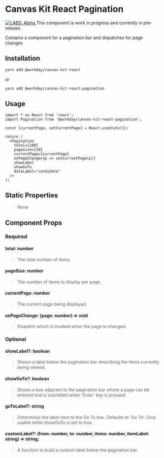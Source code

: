 # Canvas Kit React Pagination

<a href="https://github.com/Workday/canvas-kit/tree/master/modules/_labs/README.md">
  <img src="https://img.shields.io/badge/LABS-alpha-orange" alt="LABS: Alpha" />
</a>  This component is work in progress and currently in pre-release.

Contains a component for a pagination bar and dispatches for page changes

## Installation

```sh
yarn add @workday/canvas-kit-react
```

or

```sh
yarn add @workday/canvas-kit-react-pagination
```

## Usage

```tsx
import * as React from 'react';
import Pagination from '@workday/canvas-kit-react-pagination';

const [currentPage, setCurrentPage] = React.useState(1);

return (
  <Pagination
    total={100}
    pageSize={10}
    currentPage={currentPage}
    onPageChange={p => setCurrentPage(p)}
    showLabel
    showGoTo
    dataLabel="candidate"
  />
);
```

## Static Properties

> None

## Component Props

### Required

#### total: number

> The total number of items.

#### pageSize: number

> The number of items to display per page.

#### currentPage: number

> The current page being displayed.

#### onPageChange: (page: number) => void

> Dispatch which is invoked when the page is changed.

### Optional

#### showLabel?: boolean

> Shows a label below the pagination bar describing the items currently being viewed.

#### showGoTo?: boolean

> Shows a box adjacent to the pagination bar where a page can be entered and is submitted when
> 'Enter' key is pressed.

#### goToLabel?: string

> Determines the label next to the Go To box. Defaults to 'Go To'. Only usable while showGoTo is set
> to true.

#### customLabel?: (from: number, to: number, items: number, itemLabel: string) => string;

> A function to build a custom label below the pagination bar.
